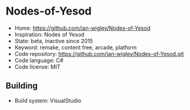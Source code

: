 # Nodes-of-Yesod

- Home: https://github.com/ian-wigley/Nodes-of-Yesod
- Inspiration: Nodes of Yesod
- State: beta, inactive since 2015
- Keyword: remake, content free, arcade, platform
- Code repository: https://github.com/ian-wigley/Nodes-of-Yesod.git
- Code language: C#
- Code license: MIT

## Building

- Build system: VisualStudio